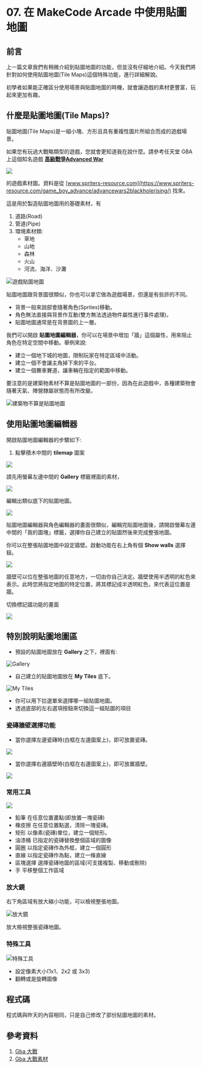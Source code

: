 # 07. 在 MakeCode Arcade 中使用貼圖地圖

## 前言

上一篇文章我們有稍微介紹到貼圖地圖的功能，但並沒有仔細地介紹。今天我們將針對如何使用貼圖地圖(Tile Maps)這個特殊功能，進行詳細解說。

初學者如果能正確區分使用場景與貼圖地圖的時機，就會讓遊戲的素材更豐富，玩起來更加有趣。

## 什麼是貼圖地圖(Tile Maps)?

貼圖地圖(Tile Maps)是一組小塊、方形且具有重複性圖片所組合而成的遊戲場景。

如果您有玩過大戰略類型的遊戲，您就會更知道我在說什麼。請參考任天堂 GBA 上這個知名遊戲 [**高級戰爭Advanced War**](https://zh.wikipedia.org/zh-tw/%E9%AB%98%E7%BA%A7%E6%88%98%E4%BA%89)

![](img/07/arcade07_01.png)

 的遊戲素材圖。資料是從 [www.spriters-resource.com](https://www.spriters-resource.com/game_boy_advance/advancewars2blackholerising/) 找來。

這是用於製造貼圖地圖用的基礎素材，有

1. 道路(Road)
2. 管道(Pipe)
3. 環境素材類:
    - 草地
    - 山地
    - 森林
    - 火山
    - 河流、海洋、沙灘

![遊戲貼圖地圖](img/07/arcade07_02.png)

貼圖地圖跟背景圖很類似，你也可以拿它做為遊戲場景，但還是有些許的不同。

* 背景一般來說部會隨著角色(Sprites)移動。
* 角色無法直接與背景作互動(雙方無法透過物件屬性進行事件處理)。
* 貼圖地圖通常是在背景圖的上一層。

我們可以開啟 **貼圖地圖編輯器**，你可以在場景中增加「牆」這個屬性，用來阻止角色在特定空間中移動。舉例來說:

* 建立一個地下城的地圖，限制玩家在特定區域中活動。
* 建立一個不會讓主角掉下來的平台。
* 建立一個賽車賽道，讓車輛在指定的範圍中移動。

要注意的是建築物素材不算是貼圖地圖的一部份，因為在此遊戲中，各種建築物會隨著天氣、陣營隸屬狀態而有所改變。

![建築物不算是貼圖地圖](img/07/arcade07_03.png)

## 使用貼圖地圖編輯器

開啟貼圖地圖編輯器的步驟如下:

1. 點擊積木中間的 **tilemap** 圖案

![](img/07/arcade07_04.png)

請先用螢幕左邊中間的 **Gallery** 標籤裡面的素材，

![](img/07/arcade07_05.png)

編輯出類似底下的貼圖地圖。

![](img/07/arcade07_06.png)

貼圖地圖編輯器與角色編輯器的畫面很類似，編輯完貼圖地圖後，請開啟螢幕左邊中間的「我的圖塊」標籤，選擇你自己建立的貼圖然後來完成整張地圖。

你可以在整張貼圖地圖中設定牆壁。啟動功能在右上角有個 **Show walls** 選擇鈕。

![](img/07/arcade07_07.png)

牆壁可以位在整張地圖的任意地方，一切由你自己決定。牆壁使用半透明的紅色來表示。此時您將指定地圖的特定位置，將其標記成半透明紅色，來代表這位置是牆。

切換標記牆功能的畫面

![](img/07/arcade07_08.png)

## 特別說明貼圖地圖區

* 預設的貼圖地圖放在 **Gallery** 之下，裡面有:

![Gallery](img/07/arcade07_10.png)

* 自己建立的貼圖地圖放在 **My Tiles** 底下。

![My Tiles](img/07/arcade07_09.png)

* 你可以用下拉選單來選擇哪一組貼圖地圖。
* 透過底部的左右選項按鈕來切換這一組貼圖的項目

### 瓷磚牆壁選擇功能

* 當你選擇左邊瓷磚時(白框在左邊圖案上)，即可放置瓷磚。

![](img/07/arcade07_11.png)

* 當你選擇右邊牆壁時(白框在右邊圖案上)，即可放置牆壁。

![](img/07/arcade07_12.png)

### 常用工具

![](img/07/arcade07_13.png)

* 鉛筆      在任意位置畫點(即放置一塊瓷磚)  
* 橡皮擦    在任意位置點選，清除一塊瓷磚。
* 矩形      以像素(瓷磚)單位，建立一個矩形。
* 油漆桶    已指定的瓷磚替換整個區域的圖像
* 圓圈      以指定瓷磚作為外框，建立一個圓形
* 直線      以指定瓷磚作為點，建立一條直線
* 區塊選擇  選擇瓷磚地圖的區域(可支援複製、移動或刪除)
* 手        平移整個工作區域


### 放大鏡

右下角區域有放大縮小功能，可以檢視整張地圖。

![放大鏡](img/07/arcade07_14.png)

放大檢視整張瓷磚地圖。

### 特殊工具 

![特殊工具](img/07/arcade07_15.png)

* 設定像素大小(1x1、2x2 或 3x3)
* 翻轉或是旋轉圖像

## 程式碼

程式碼與昨天的內容相同，只是自己修改了部份貼圖地圖的素材。

## 參考資料

1. [Gba 大戰](https://www.nintendo.com/us/store/products/advance-wars-1-plus-2-re-boot-camp-switch/)
2. [Gba 大戰素材](https://www.spriters-resource.com/fullview/119795/)
